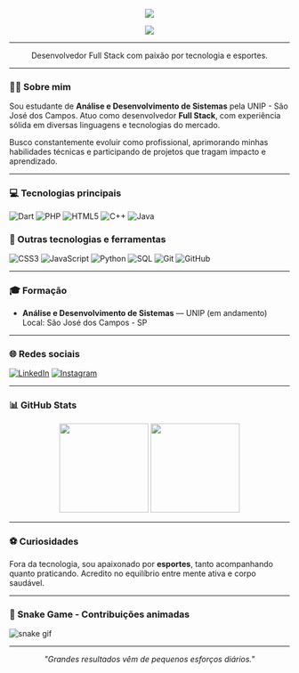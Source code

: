 <p align="center">
  <img src="https://capsule-render.vercel.app/api?type=waving&color=6F01F5&height=120&section=header"/>
</p>

<p align="center">
  <img src="https://readme-typing-svg.herokuapp.com?color=00FF41&size=24&center=true&vCenter=true&width=500&lines=Olá,+sou+Danilo+Alves;Desenvolvedor+Full+Stack;Seja+bem-vindo+👋" />
</p>

---

<p align="center">
  Desenvolvedor Full Stack com paixão por tecnologia e esportes.
</p>

---

### 👨‍💼 Sobre mim

Sou estudante de **Análise e Desenvolvimento de Sistemas** pela UNIP - São José dos Campos. Atuo como desenvolvedor **Full Stack**, com experiência sólida em diversas linguagens e tecnologias do mercado.

Busco constantemente evoluir como profissional, aprimorando minhas habilidades técnicas e participando de projetos que tragam impacto e aprendizado.

---

### 💻 Tecnologias principais

![Dart](https://img.shields.io/badge/Dart-0175C2?style=for-the-badge&logo=dart&logoColor=white)
![PHP](https://img.shields.io/badge/PHP-777BB4?style=for-the-badge&logo=php&logoColor=white)
![HTML5](https://img.shields.io/badge/HTML5-E34F26?style=for-the-badge&logo=html5&logoColor=white)
![C++](https://img.shields.io/badge/C++-00599C?style=for-the-badge&logo=c%2b%2b&logoColor=white)
![Java](https://img.shields.io/badge/Java-ED8B00?style=for-the-badge&logo=java&logoColor=white)

### 🧰 Outras tecnologias e ferramentas

![CSS3](https://img.shields.io/badge/CSS3-1572B6?style=flat&logo=css3&logoColor=white)
![JavaScript](https://img.shields.io/badge/JavaScript-F7DF1E?style=flat&logo=javascript&logoColor=black)
![Python](https://img.shields.io/badge/Python-3776AB?style=flat&logo=python&logoColor=white)
![SQL](https://img.shields.io/badge/SQL-003B57?style=flat&logo=postgresql&logoColor=white)
![Git](https://img.shields.io/badge/Git-F05032?style=flat&logo=git&logoColor=white)
![GitHub](https://img.shields.io/badge/GitHub-181717?style=flat&logo=github&logoColor=white)

---

### 🎓 Formação

- **Análise e Desenvolvimento de Sistemas** — UNIP (em andamento)  
  Local: São José dos Campos - SP

---

### 🌐 Redes sociais

[![LinkedIn](https://img.shields.io/badge/-LinkedIn-0e76a8?style=flat&logo=Linkedin&logoColor=white)](https://www.linkedin.com/in/danilo-alves-5742ab235/)
[![Instagram](https://img.shields.io/badge/-Instagram-E4405F?style=flat&logo=Instagram&logoColor=white)](https://instagram.com/nilo.alvesz)

---

### 📊 GitHub Stats

<div align="center">
  <img height="160em" src="https://github-readme-stats.vercel.app/api?username=daniloalves&show_icons=true&theme=default&include_all_commits=true&count_private=true"/>
  <img height="160em" src="https://github-readme-stats.vercel.app/api/top-langs/?username=daniloalves&layout=compact&langs_count=7&theme=default"/>
</div>

---

### ⚽ Curiosidades

Fora da tecnologia, sou apaixonado por **esportes**, tanto acompanhando quanto praticando. Acredito no equilíbrio entre mente ativa e corpo saudável.

---

### 🐍 Snake Game - Contribuições animadas

![snake gif](https://github.com/daniloalves/daniloalves/blob/output/github-contribution-grid-snake.svg)

---

<p align="center">
  <em>"Grandes resultados vêm de pequenos esforços diários."</em>
</p>
